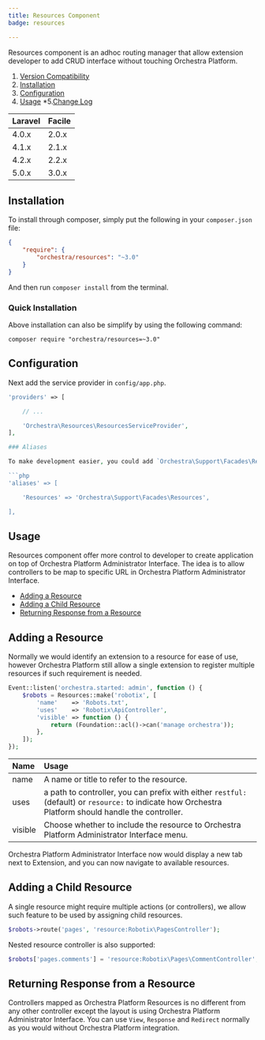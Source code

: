 ```yaml
---
title: Resources Component
badge: resources

---
```


Resources component is an adhoc routing manager that allow extension developer to add CRUD interface without touching Orchestra Platform.

1. [Version Compatibility](#compatibility)
2. [Installation](#installation)
3. [Configuration](#configuration)
4. [Usage](#usage)
*5.[Change Log]({doc-url}/components/resources/changes#v3-0)

Laravel    | Facile
:----------|:----------
 4.0.x     | 2.0.x
 4.1.x     | 2.1.x
 4.2.x     | 2.2.x
 5.0.x     | 3.0.x

<a name="installation"></a>
## Installation

To install through composer, simply put the following in your `composer.json` file:

```json
{
	"require": {
		"orchestra/resources": "~3.0"
	}
}
```

And then run `composer install` from the terminal.

<a name="quick-installation"></a>
### Quick Installation

Above installation can also be simplify by using the following command:

    composer require "orchestra/resources=~3.0"

<a name="configuration"></a>
## Configuration

Next add the service provider in `config/app.php`.

```php
'providers' => [

	// ...

	'Orchestra\Resources\ResourcesServiceProvider',
],

### Aliases

To make development easier, you could add `Orchestra\Support\Facades\Resources` alias for easier reference:

```php
'aliases' => [

    'Resources' => 'Orchestra\Support\Facades\Resources',

],
```

<a name="usage"></a>
## Usage

Resources component offer more control to developer to create application on top of Orchestra Platform Administrator Interface. The idea is to allow controllers to be map to specific URL in Orchestra Platform Administrator Interface.

* [Adding a Resource](#adding-a-resource)
* [Adding a Child Resource](#adding-a-child-resource)
* [Returning Response from a Resource](#returning-response-from-a-resource)

<a name="adding-a-resource"></a>
## Adding a Resource

Normally we would identify an extension to a resource for ease of use, however Orchestra Platform still allow a single extension to register multiple resources if such requirement is needed.

```php
Event::listen('orchestra.started: admin', function () {
    $robots = Resources::make('robotix', [
        'name'    => 'Robots.txt',
        'uses'    => 'Robotix\ApiController',
        'visible' => function () {
            return (Foundation::acl()->can('manage orchestra'));
        },
    ]);
});
```

Name     | Usage
:--------|:-------------------------------------------------------
name     | A name or title to refer to the resource.
uses     | a path to controller, you can prefix with either `restful:` (default) or `resource:` to indicate how Orchestra Platform should handle the controller.
visible  | Choose whether to include the resource to Orchestra Platform Administrator Interface menu.

Orchestra Platform Administrator Interface now would display a new tab next to Extension, and you can now navigate to available resources.

<a name="adding-a-child-resource"></a>
## Adding a Child Resource

A single resource might require multiple actions (or controllers), we allow such feature to be used by assigning child resources.

```php
$robots->route('pages', 'resource:Robotix\PagesController');
```

Nested resource controller is also supported:

```php
$robots['pages.comments'] = 'resource:Robotix\Pages\CommentController';
```

<a name="returning-response-from-a-resource"></a>
## Returning Response from a Resource

Controllers mapped as Orchestra Platform Resources is no different from any other controller except the layout is using Orchestra Platform Administrator Interface. You can use `View`, `Response` and `Redirect` normally as you would without Orchestra Platform integration.

